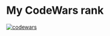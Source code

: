 # My CodeWars rank
[![codewars](https://www.codewars.com/users/voroshilovaav/badges/large)](https://www.codewars.com/users/voroshilovaav)  
